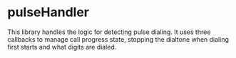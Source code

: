 # pulseHandler

This library handles the logic for detecting pulse dialing. It uses three callbacks to manage call progress state, stopping the dialtone when dialing first starts and what digits are dialed.
